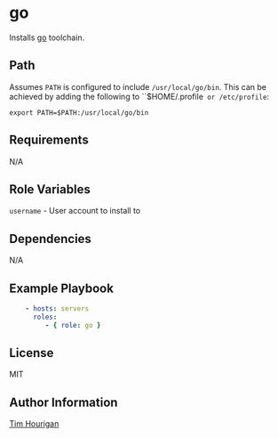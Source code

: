 # go

Installs [go](https://go.dev/) toolchain.

## Path

Assumes `PATH` is configured to include `/usr/local/go/bin`. This can be achieved by adding the following to ``$HOME/.profile` or /etc/profile`:

`export PATH=$PATH:/usr/local/go/bin`

## Requirements

N/A

## Role Variables

`username` - User account to install to

## Dependencies

N/A

## Example Playbook

```yaml
    - hosts: servers
      roles:
         - { role: go }
```

## License

MIT

## Author Information

[Tim Hourigan](https://github.com/timhourigan)
